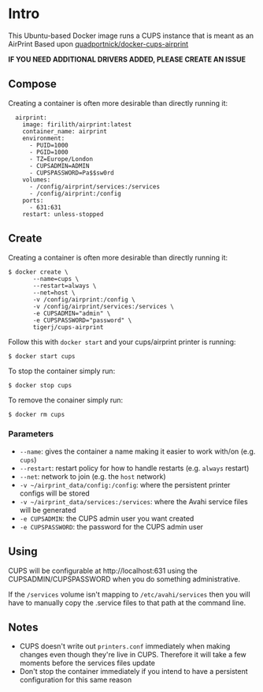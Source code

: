 # Intro
This Ubuntu-based Docker image runs a CUPS instance that is meant as an AirPrint
Based upon [quadportnick/docker-cups-airprint](https://github.com/quadportnick/docker-cups-airprint)

**IF YOU NEED ADDITIONAL DRIVERS ADDED, PLEASE CREATE AN ISSUE**

## Compose
Creating a container is often more desirable than directly running it:
```
  airprint:
    image: firilith/airprint:latest
    container_name: airprint
    environment:
      - PUID=1000
      - PGID=1000
      - TZ=Europe/London
      - CUPSADMIN=ADMIN
      - CUPSPASSWORD=Pa$$sw0rd
    volumes:
      - /config/airprint/services:/services
      - /config/airprint:/config
    ports:
      - 631:631
    restart: unless-stopped
```

## Create
Creating a container is often more desirable than directly running it:
```
$ docker create \
       --name=cups \
       --restart=always \
       --net=host \
       -v /config/airprint:/config \
       -v /config/airprint/services:/services \
       -e CUPSADMIN="admin" \
       -e CUPSPASSWORD="password" \
       tigerj/cups-airprint
```
Follow this with `docker start` and your cups/airprint printer is running:
```
$ docker start cups
```
To stop the container simply run:
```
$ docker stop cups
```
To remove the conainer simply run:
```
$ docker rm cups
```

### Parameters
* `--name`: gives the container a name making it easier to work with/on (e.g.
  `cups`)
* `--restart`: restart policy for how to handle restarts (e.g. `always` restart)
* `--net`: network to join (e.g. the `host` network)
* `-v ~/airprint_data/config:/config`: where the persistent printer configs
   will be stored
* `-v ~/airprint_data/services:/services`: where the Avahi service files will
   be generated
* `-e CUPSADMIN`: the CUPS admin user you want created
* `-e CUPSPASSWORD`: the password for the CUPS admin user

## Using
CUPS will be configurable at http://localhost:631 using the
CUPSADMIN/CUPSPASSWORD when you do something administrative.

If the `/services` volume isn't mapping to `/etc/avahi/services` then you will
have to manually copy the .service files to that path at the command line.

## Notes
* CUPS doesn't write out `printers.conf` immediately when making changes even
though they're live in CUPS. Therefore it will take a few moments before the
services files update
* Don't stop the container immediately if you intend to have a persistent
configuration for this same reason
